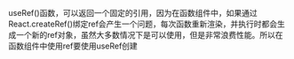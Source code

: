 useRef()函数，可以返回一个固定的引用，因为在函数组件中，如果通过React.createRef()绑定ref会产生一个问题，每次函数重新渲染，并执行时都会生成一个新的ref对象，虽然大多数情况下是可以使用，但是非常浪费性能。所以在函数组件中使用ref要使用useRef创建